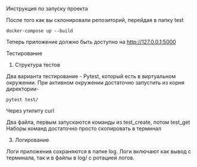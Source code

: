 Инструкция по запуску проекта

После того как вы склонировали репозиторий, перейдая в папку test
    
    docker-compose up --build

Теперь приложение должно быть доступно на http://127.0.0.1:5000

Тестирование

1. Структура тестов

Два варианта тестирование -
 Pytest, который есть в виртуальном окружении. При активном окружении достаточно запустить из корня директории- 
   
    pytest test/

 Через утилиту curl

 Два файла, первым запускаются команды из test_create, потом test_get 
 Наборы команд достаточно просто скопировать в терминал

3. Логирование

Логи приложения сохраняются в папке log. Логи включают как вывод с терминала, так и в файлы в log/ с ротацией логов.
